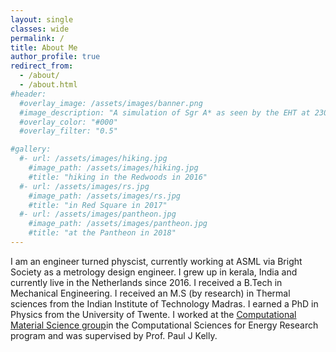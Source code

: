 ```yaml
---
layout: single
classes: wide
permalink: /
title: About Me
author_profile: true
redirect_from: 
  - /about/
  - /about.html
#header:
  #overlay_image: /assets/images/banner.png
  #image_description: "A simulation of Sgr A* as seen by the EHT at 230 GHz" 
  #overlay_color: "#000"
  #overlay_filter: "0.5"

#gallery:
  #- url: /assets/images/hiking.jpg
    #image_path: /assets/images/hiking.jpg
    #title: "hiking in the Redwoods in 2016"
  #- url: /assets/images/rs.jpg
    #image_path: /assets/images/rs.jpg
    #title: "in Red Square in 2017"
  #- url: /assets/images/pantheon.jpg
    #image_path: /assets/images/pantheon.jpg
    #title: "at the Pantheon in 2018"
---
```

I am an engineer turned physcist, currently working at ASML via Bright Society as a metrology design engineer. I grew up in kerala, India and currently live in the Netherlands since 2016. I received a B.Tech in Mechanical Engineering. I received an M.S (by research) in Thermal sciences from the Indian Institute of Technology Madras. I earned a PhD in Physics from the University of Twente. I worked at the [Computational Material Science group](https://www.utwente.nl/en/tnw/cms)in the Computational Sciences for Energy Research program and was supervised by Prof. Paul J Kelly.

